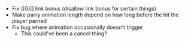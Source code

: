 - Fix [[Gi]] link bonus (disallow link bonus for certain things)
- Make parry animation length depend on how long before the hit the player parried
- Fix bug where animation occasionally doesn't trigger
	- This could've been a cancel thing?